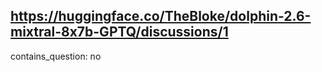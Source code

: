 ## https://huggingface.co/TheBloke/dolphin-2.6-mixtral-8x7b-GPTQ/discussions/1

contains_question: no